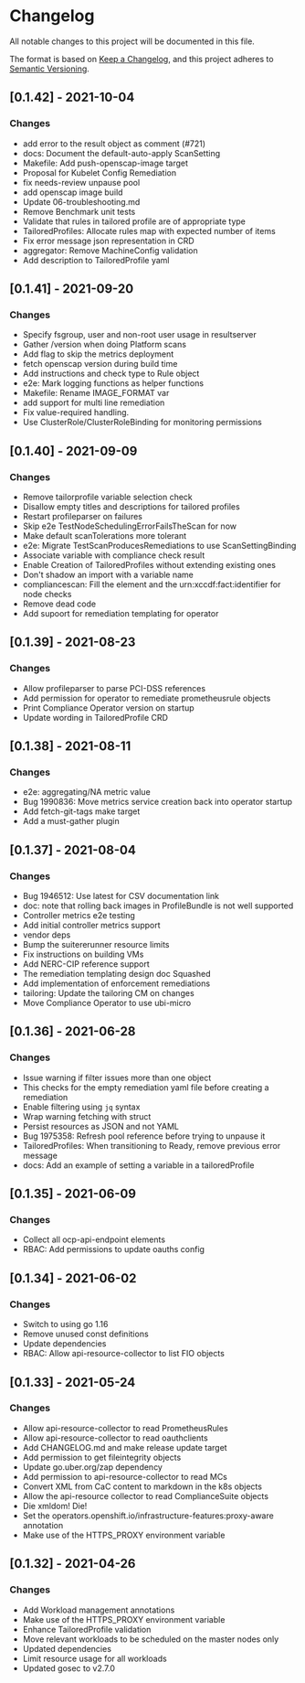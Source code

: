 # Changelog
All notable changes to this project will be documented in this file.

The format is based on [Keep a Changelog](https://keepachangelog.com/en/1.0.0/),
and this project adheres to [Semantic
Versioning](https://semver.org/spec/v2.0.0.html).

## [0.1.42] - 2021-10-04
### Changes
- add error to the result object as comment (#721)
- docs: Document the default-auto-apply ScanSetting
- Makefile: Add push-openscap-image target
- Proposal for Kubelet Config Remediation
- fix needs-review unpause pool
- add openscap image build
- Update 06-troubleshooting.md
- Remove Benchmark unit tests
- Validate that rules in tailored profile are of appropriate type
- TailoredProfiles: Allocate rules map with expected number of items
- Fix error message json representation in CRD
- aggregator: Remove MachineConfig validation
- Add description to TailoredProfile yaml

## [0.1.41] - 2021-09-20
### Changes
- Specify fsgroup, user and non-root user usage in resultserver
- Gather /version when doing Platform scans
- Add flag to skip the metrics deployment
- fetch openscap version during build time
- Add instructions and check type to Rule object
- e2e: Mark logging functions as helper functions
- Makefile: Rename IMAGE_FORMAT var
- add support for multi line remediation
- Fix value-required handling.
- Use ClusterRole/ClusterRoleBinding for monitoring permissions

## [0.1.40] - 2021-09-09
### Changes
- Remove tailorprofile variable selection check
- Disallow empty titles and descriptions for tailored profiles
- Restart profileparser on failures
- Skip e2e TestNodeSchedulingErrorFailsTheScan for now
- Make default scanTolerations more tolerant
- e2e: Migrate TestScanProducesRemediations to use ScanSettingBinding
- Associate variable with compliance check result
- Enable Creation of TailoredProfiles without extending existing ones
- Don't shadow an import with a variable name
- compliancescan: Fill the <target> element and the urn:xccdf:fact:identifier for node checks
- Remove dead code
- Add supoort for remediation templating for operator

## [0.1.39] - 2021-08-23
### Changes
- Allow profileparser to parse PCI-DSS references
- Add permission for operator to remediate prometheusrule objects
- Print Compliance Operator version on startup
- Update wording in TailoredProfile CRD

## [0.1.38] - 2021-08-11
### Changes
- e2e: aggregating/NA metric value
- Bug 1990836: Move metrics service creation back into operator startup
- Add fetch-git-tags make target
- Add a must-gather plugin

## [0.1.37] - 2021-08-04
### Changes
- Bug 1946512: Use latest for CSV documentation link
- doc: note that rolling back images in ProfileBundle is not well supported
- Controller metrics e2e testing
- Add initial controller metrics support
- vendor deps
- Bump the suitererunner resource limits
- Fix instructions on building VMs
- Add NERC-CIP reference support
- The remediation templating design doc Squashed
- Add implementation of enforcement remediations
- tailoring: Update the tailoring CM on changes
- Move Compliance Operator to use ubi-micro

## [0.1.36] - 2021-06-28
### Changes
- Issue warning if filter issues more than one object
- This checks for the empty remediation yaml file before creating a remediation
- Enable filtering using `jq` syntax
- Wrap warning fetching with struct
- Persist resources as JSON and not YAML
- Bug 1975358: Refresh pool reference before trying to unpause it
- TailoredProfiles: When transitioning to Ready, remove previous error message
- docs: Add an example of setting a variable in a tailoredProfile

## [0.1.35] - 2021-06-09
### Changes
- Collect all ocp-api-endpoint elements
- RBAC: Add permissions to update oauths config

## [0.1.34] - 2021-06-02
### Changes
- Switch to using go 1.16
- Remove unused const definitions
- Update dependencies
- RBAC: Allow api-resource-collector to list FIO objects

## [0.1.33] - 2021-05-24
### Changes
- Allow api-resource-collector to read PrometheusRules
- Allow api-resource-collector to read oauthclients
- Add CHANGELOG.md and make release update target
- Add permission to get fileintegrity objects
- Update go.uber.org/zap dependency
- Add permission to api-resource-collector to read MCs
- Convert XML from CaC content to markdown in the k8s objects
- Allow the api-resource collector to read ComplianceSuite objects
- Die xmldom! Die!
- Set the operators.openshift.io/infrastructure-features:proxy-aware annotation
- Make use of the HTTPS_PROXY environment variable

## [0.1.32] - 2021-04-26
### Changes
- Add Workload management annotations
- Make use of the HTTPS_PROXY environment variable
- Enhance TailoredProfile validation
- Move relevant workloads to be scheduled on the master nodes only
- Updated dependencies
- Limit resource usage for all workloads
- Updated gosec to v2.7.0
